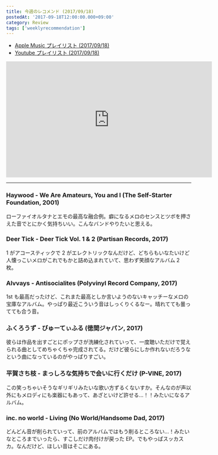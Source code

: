```yaml
---
title: 今週のレコメンド (2017/09/18)
postedAt: '2017-09-18T12:00:00.000+09:00'
category: Review
tags: ['weeklyrecommendation']
---
```


- [Apple Music プレイリスト (2017/09/18)](https://itunes.apple.com/jp/playlist/%E4%BB%8A%E9%80%B1%E3%81%AE%E3%83%AC%E3%82%B3%E3%83%A1%E3%83%B3%E3%83%89-2017-09-18/idpl.u-qxylqGJCXRlkK4)
- [Youtube プレイリスト (2017/09/18)](https://www.youtube.com/playlist?list=PLegnWsUgQayfsMaYhW9vTki970gWzYqcN)
<iframe width="560" height="315" src="https://www.youtube.com/embed/videoseries?list=PLegnWsUgQayfsMaYhW9vTki970gWzYqcN" frameborder="0" allowfullscreen=""></iframe>

---

### Haywood - We Are Amateurs, You and I (The Self-Starter Foundation, 2001)

ローファイオルタナとエモの最高な融合例。癖になるメロのセンスとツボを押さえた音でとにかく気持ちいい。こんなバンドやりたいと思える。

### Deer Tick - Deer Tick Vol. 1 & 2 (Partisan Records, 2017)

1 がアコースティックで 2 がエレクトリックなんだけど、どちらもいなたいけど人懐っこいメロがこれでもかと詰め込まれていて、思わず笑顔なアルバム 2 枚。

### Alvvays - Antisocialites (Polyvinyl Record Company, 2017)

1st も最高だったけど、これまた最高としか言いようのないキャッチーなメロの宝庫なアルバム。やっぱり最近こういう音はしっくりくるなー。晴れてても曇ってても合う音。

### ふくろうず - びゅーてぃふる (徳間ジャパン, 2017)

彼らは作品を出すごとにポップさが洗練化されていって、一度聴いただけで覚えられる曲としてめちゃくちゃ完成されてる。だけど彼らにしか作れないだろうなという曲になっているのがやっぱりすごい。

### 平賀さち枝 - まっしろな気持ちで会いに行くだけ (P-VINE, 2017)

この笑っちゃいそうなギリギリみたいな歌い方ずるくないすか。そんなのが声以外にもメロディにも楽器にもあって、あざといけど許せる…！！みたいになるアルバム。

### inc. no world - Living (No World/Handsome Dad, 2017)

どんどん音が削られていって、前のアルバムではもう削るところない…！みたいなところまでいったら、すこしだけ肉付けが戻った EP。でもやっぱスッカスカ。なんだけど、ほしい音はそこにある。
